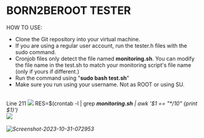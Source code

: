 <h1>BORN2BEROOT TESTER</h1>
                                                                                     
HOW TO USE:
-  Clone the Git repository into your virtual machine.
-  If you are using a regular user account, run the tester.h files with the sudo command.
-  Cronjob files only detect the file named <b>monitoring.sh</b>. You can modify the file name in the test.sh to match your monitoring script's file name (only if yours if different.)
-  Run the command using "<b>sudo bash test.sh</b>"
-  Make sure you run using your username. Not as ROOT or using SU.
<br>
Line 211<be>
<img src="https://user-images.githubusercontent.com/74038190/212284115-f47cd8ff-2ffb-4b04-b5bf-4d1c14c0247f.gif"/>
RES=$(crontab -l | grep <b><i>monitoring.sh<i></b> | awk '$1 == "*/10" {print $1}')<br>
<img src="https://user-images.githubusercontent.com/74038190/212284115-f47cd8ff-2ffb-4b04-b5bf-4d1c14c0247f.gif"/><br><br>

<img src="https://i.ibb.co/PgQ4QJJ/Screenshot-2023-10-31-072953.png" alt="Screenshot-2023-10-31-072953" border="0" />
